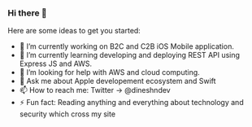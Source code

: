 ### Hi there 👋

Here are some ideas to get you started:

- 🔭 I’m currently working on B2C and C2B iOS Mobile application.
- 🌱 I’m currently learning developing and deploying REST API using Express JS and AWS.
- 🤔 I’m looking for help with AWS and cloud computing.
- 💬 Ask me about Apple developement ecosystem and Swift
- 📫 How to reach me: Twitter -> @dineshndev
- ⚡ Fun fact: Reading anything and everything about technology and security which cross my site

<!--
- 😄 Pronouns: ...
- 👯 I’m looking to collaborate on ...
>

